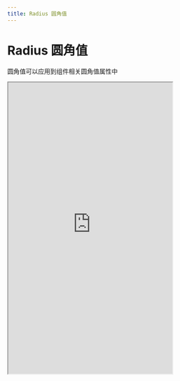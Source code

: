 ```yaml
---
title: Radius 圆角值
---
```


# Radius 圆角值

圆角值可以应用到组件相关圆角值属性中

<iframe src="https://cfg-design.github.io/cfgd-uniapp3/#/pages/radiuses/index" style="width: 375px; height: 667px" />

### 基本使用

```vue-html
<c-avatar radius="m" />
```

```ts
import { useRadius } from '@/uni_modules/cfg-design'

const radius = useRadius()
console.log(radius.value) // 查看全部圆角值
```

### 自定义圆角值

```ts
import { setRadius, useRadius } from '@/uni_modules/cfg-design'

const radius = useRadius()

// 设置圆角值
setRadius({
  myRadius1: 30,  // 默认单位 rpx
  myRadius2: 50
})

radius.value.myRadius1
console.log(radius.value.myRadius1)
// 30
```

```vue-html
<c-avatar radius="myRadius1" />
<!-- 屏幕宽度为 375px 时： style="border-radius: 15px;" -->
```
